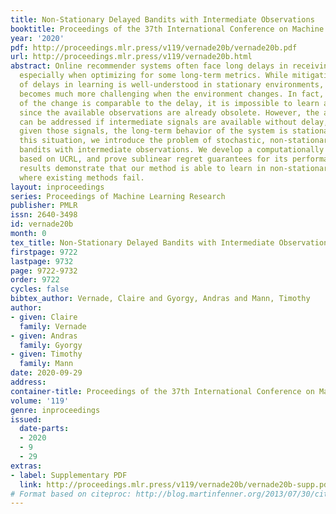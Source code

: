 ```yaml
---
title: Non-Stationary Delayed Bandits with Intermediate Observations
booktitle: Proceedings of the 37th International Conference on Machine Learning
year: '2020'
pdf: http://proceedings.mlr.press/v119/vernade20b/vernade20b.pdf
url: http://proceedings.mlr.press/v119/vernade20b.html
abstract: Online recommender systems often face long delays in receiving feedback,
  especially when optimizing for some long-term metrics. While mitigating the effects
  of delays in learning is well-understood in stationary environments, the problem
  becomes much more challenging when the environment changes. In fact, if the timescale
  of the change is comparable to the delay, it is impossible to learn about the environment,
  since the available observations are already obsolete. However, the arising issues
  can be addressed if intermediate signals are available without delay, such that
  given those signals, the long-term behavior of the system is stationary. To model
  this situation, we introduce the problem of stochastic, non-stationary, delayed
  bandits with intermediate observations. We develop a computationally efficient algorithm
  based on UCRL, and prove sublinear regret guarantees for its performance. Experimental
  results demonstrate that our method is able to learn in non-stationary delayed environments
  where existing methods fail.
layout: inproceedings
series: Proceedings of Machine Learning Research
publisher: PMLR
issn: 2640-3498
id: vernade20b
month: 0
tex_title: Non-Stationary Delayed Bandits with Intermediate Observations
firstpage: 9722
lastpage: 9732
page: 9722-9732
order: 9722
cycles: false
bibtex_author: Vernade, Claire and Gyorgy, Andras and Mann, Timothy
author:
- given: Claire
  family: Vernade
- given: Andras
  family: Gyorgy
- given: Timothy
  family: Mann
date: 2020-09-29
address: 
container-title: Proceedings of the 37th International Conference on Machine Learning
volume: '119'
genre: inproceedings
issued:
  date-parts:
  - 2020
  - 9
  - 29
extras:
- label: Supplementary PDF
  link: http://proceedings.mlr.press/v119/vernade20b/vernade20b-supp.pdf
# Format based on citeproc: http://blog.martinfenner.org/2013/07/30/citeproc-yaml-for-bibliographies/
---
```

